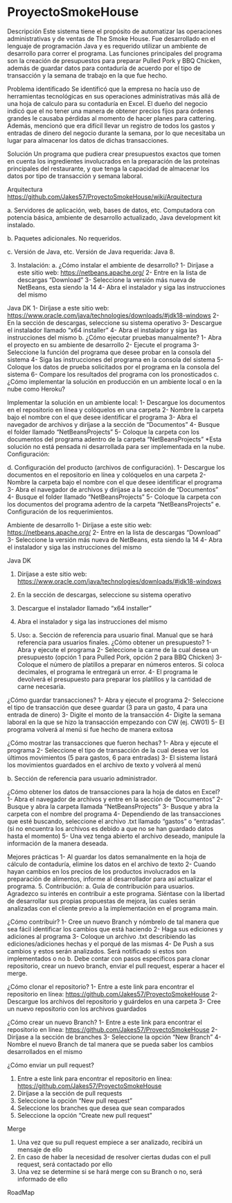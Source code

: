 # ProyectoSmokeHouse

Descripción
Este sistema tiene el propósito de automatizar las operaciones administrativas y de ventas de The Smoke House. Fue desarrollado en el lenguaje de programación Java y es requerido utilizar un ambiente de desarrollo para correr el programa.
Las funciones principales del programa son la creación de presupuestos para preparar Pulled Pork y BBQ Chicken, además de guardar datos para contaduría de acuerdo por el tipo de transacción y la semana de trabajo en la que fue hecho.

Problema identificado
Se identificó que la empresa no hacía uso de herramientas tecnológicas en sus operaciones administrativas más allá de una hoja de calculo para su contaduría en Excel. El dueño del negocio indicó que el no tener una manera de obtener precios fijos para órdenes grandes le causaba pérdidas al momento de hacer planes para cattering. Además, mencionó que era difícil llevar un registro de todos los gastos y entradas de dinero del negocio durante la semana, por lo que necesitaba un lugar para almacenar los datos de dichas transacciones.

Solución
Un programa que pudiera crear presupuestos exactos que tomen en cuenta los ingredientes involucrados en la preparación de las proteínas principales del restaurante, y que tenga la capacidad de almacenar los datos por tipo de transacción y semana laboral.
 
Arquitectura
https://github.com/Jakes57/ProyectoSmokeHouse/wiki/Arquitectura 

a.	Servidores de aplicación, web, bases de datos, etc.
Computadora con potencia básica, ambiente de desarrollo actualizado, Java development kit instalado. 

b.	Paquetes adicionales.
No requeridos.

c.	Versión de Java, etc.
Versión de Java requerida: Java 8.

3.	Instalación:
a.	¿Cómo instalar el ambiente de desarrollo?
1-	Diríjase a este sitio web: https://netbeans.apache.org/ 
2-	Entre en la lista de descargas “Download”
3-	Seleccione la versión más nueva de NetBeans, esta siendo la 14
4-	Abra el instalador y siga las instrucciones del mismo

Java DK
1-	Diríjase a este sitio web: https://www.oracle.com/java/technologies/downloads/#jdk18-windows 
2-	 En la sección de descargas, seleccione su sistema operativo
3-	Descargue el instalador llamado “x64 installer”
4-	Abra el instalador y siga las instrucciones del mismo
b.	¿Cómo ejecutar pruebas manualmente?
1-	Abra el proyecto en su ambiente de desarrollo
2-	Ejecute el programa
3-	Seleccione la función del programa que desee probar en la consola del sistema
4-	Siga las instrucciones del programa en la consola del sistema
5-	Coloque los datos de prueba solicitados por el programa en la consola del sistema
6-	Compare los resultados del programa con los pronosticados
c.	¿Cómo implementar la solución en producción en un ambiente local o en la nube como Heroku?

Implementar la solución en un ambiente local:
1-	Descargue los documentos en el repositorio en línea y colóquelos en una carpeta 
2-	Nombre la carpeta bajo el nombre con el que desee identificar el programa
3-	Abra el navegador de archivos y diríjase a la sección de “Documentos”
4-	Busque el folder llamado “NetBeansProjects”
5-	Coloque la carpeta con los documentos del programa adentro de la carpeta “NetBeansProjects”
*Esta solución no está pensada ni desarrollada para ser implementada en la nube.
Configuración:

d.	Configuración del producto (archivos de configuración).
1-	Descargue los documentos en el repositorio en línea y colóquelos en una carpeta 
2-	Nombre la carpeta bajo el nombre con el que desee identificar el programa
3-	Abra el navegador de archivos y diríjase a la sección de “Documentos”
4-	Busque el folder llamado “NetBeansProjects”
5-	Coloque la carpeta con los documentos del programa adentro de la carpeta “NetBeansProjects”
e.	Configuración de los requerimientos.

Ambiente de desarrollo
1-	Diríjase a este sitio web: https://netbeans.apache.org/ 
2-	Entre en la lista de descargas “Download”
3-	Seleccione la versión más nueva de NetBeans, esta siendo la 14
4-	Abra el instalador y siga las instrucciones del mismo

Java DK
1.	Diríjase a este sitio web: https://www.oracle.com/java/technologies/downloads/#jdk18-windows 
2.	En la sección de descargas, seleccione su sistema operativo
3.	Descargue el instalador llamado “x64 installer”
4.	Abra el instalador y siga las instrucciones del mismo

4.	Uso:
a.	Sección de referencia para usuario final. Manual que se hará referencia para usuarios finales.
¿Cómo obtener un presupuesto?
1-	Abra y ejecute el programa
2-	Seleccione la carne de la cual desea un presupuesto (opción 1 para Pulled Pork, opción 2 para BBQ Chicken)
3-	Coloque el número de platillos a preparar en números enteros. Si coloca decimales, el programa le entregará un error.
4-	El programa le devolverá el presupuesto para preparar los platillos y la cantidad de carne necesaria.
 
¿Cómo guardar transacciones?
1-	Abra y ejecute el programa
2-	Seleccione el tipo de transacción que desee guardar (3 para un gasto, 4 para una entrada de dinero)
3-	Digite el monto de la transacción
4-	Digite la semana laboral en la que se hizo la transacción empezando con CW (ej. CW01)
5-	El programa volverá al menú si fue hecho de manera exitosa
 
¿Cómo mostrar las transacciones que fueron hechas?
1-	Abra y ejecute el programa
2-	Seleccione el tipo de transacción de la cual desea ver los últimos movimientos (5 para gastos, 6 para entradas)
3-	El sistema listará los movimientos guardados en el archivo de texto y volverá al menú
 
b.	Sección de referencia para usuario administrador.

¿Cómo obtener los datos de transacciones para la hoja de datos en Excel?
1-	Abra el navegador de archivos y entre en la sección de “Documentos”
2-	Busque y abra la carpeta llamada “NetBeansProjects”
3-	Busque y abra la carpeta con el nombre del programa
4-	Dependiendo de las transacciones que esté buscando, seleccione el archivo .txt llamado “gastos” o “entradas”. (si no encuentra los archivos es debido a que no se han guardado datos hasta el momento)
5-	Una vez tenga abierto el archivo deseado, manipule la información de la manera deseada.

Mejores prácticas
1-	Al guardar los datos semanalmente en la hoja de cálculo de contaduría, elimine los datos en el archivo de texto 
2-	Cuando hayan cambios en los precios de los productos involucrados en la preparación de alimentos, informe al desarrollador para así actualizar el programa.
5.	Contribución:
a.	Guía de contribución para usuarios. 
Agradezco su interés en contribuir a este programa. Siéntase con la libertad de desarrollar sus propias propuestas de mejora, las cuales serán analizadas con el cliente previo a la implementación en el programa main.

¿Cómo contribuir?
1-	Cree un nuevo Branch y nómbrelo de tal manera que sea fácil identificar los cambios que está haciendo
2-	Haga sus ediciones y adiciones al programa 
3-	Coloque un archivo .txt describiendo las ediciones/adiciones hechas y el porqué de las mismas
4-	De Push a sus cambios y estos serán analizados. Será notificado si estos son implementados o no
b.	Debe contar con pasos específicos para clonar repositorio, crear un nuevo branch, enviar el pull request, esperar a hacer el merge.

¿Cómo clonar el repositorio?
1-	Entre a este link para encontrar el repositorio en línea: https://github.com/Jakes57/ProyectoSmokeHouse 
2-	Descargue los archivos del repositorio y guárdelos en una carpeta
3-	Cree un nuevo repositorio con los archivos guardados

¿Cómo crear un nuevo Branch?
1-	Entre a este link para encontrar el repositorio en línea: https://github.com/Jakes57/ProyectoSmokeHouse 
2-	Diríjase a la sección de branches
3-	Seleccione la opción “New Branch”
4-	Nombre el nuevo Branch de tal manera que se pueda saber los cambios desarrollados en el mismo

¿Cómo enviar un pull request?
1.	Entre a este link para encontrar el repositorio en línea: https://github.com/Jakes57/ProyectoSmokeHouse 
2.	Diríjase a la sección de pull requests
3.	Seleccione la opción “New pull request”
4.	Seleccione los branches que desea que sean comparados
5.	Seleccione la opción “Create new pull request”

Merge
1.	Una vez que su pull request empiece a ser analizado, recibirá un mensaje de ello
2.	En caso de haber la necesidad de resolver ciertas dudas con el pull request, será contactado por ello
3.	Una vez se determine si se hará merge con su Branch o no, será informado de ello

RoadMap


